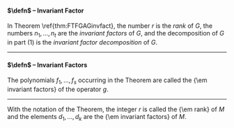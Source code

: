 #### $\defn$ – Invariant Factor
In Theorem \ref{thm:FTFGAGinvfact}, the number $r$ is the *rank* of $G$, the numbers $n_1,\ldots,n_t$ are the *invariant factors* of $G$, and the decomposition of $G$ in part (1) is the *invariant factor decomposition* of $G$.
***

#### $\defn$ – Invariant Factors 
The polynomials $f_1, \dots, f_s$ occurring in the Theorem are called the {\em invariant factors} of the operator $g$.
***

With the notation of the Theorem, the integer $r$ is called the {\em rank} of $M$ and the elements $d_1,\dots,d_k$ are the {\em invariant factors} of $M$. 